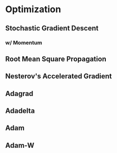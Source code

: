 # Optimization

## Stochastic Gradient Descent



### w/ Momentum

## Root Mean Square Propagation



## Nesterov's Accelerated Gradient



## Adagrad



## Adadelta



## Adam



## Adam-W

